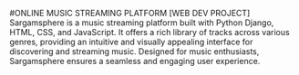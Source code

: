 #ONLINE MUSIC STREAMING PLATFORM [WEB DEV PROJECT]
Sargamsphere is a music streaming platform built with Python Django, HTML, CSS, and JavaScript. It offers a rich library of tracks across various genres, providing an intuitive and visually appealing interface for discovering and streaming music. Designed for music enthusiasts, Sargamsphere ensures a seamless and engaging user experience.
